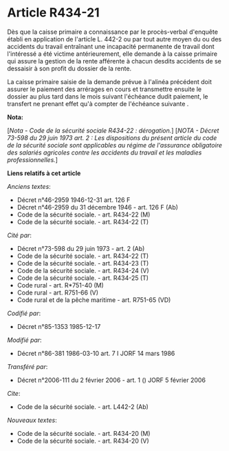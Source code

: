 # Article R434-21

Dès que la caisse primaire a connaissance par le procès-verbal d'enquête établi en application de l'article L. 442-2 ou par
tout autre moyen du ou des accidents du travail entraînant une incapacité permanente de travail dont l'intéressé a été
victime antérieurement, elle demande à la caisse primaire qui assure la gestion de la rente afférente à chacun desdits
accidents de se dessaisir à son profit du dossier de la rente. 

La caisse primaire saisie de la demande prévue à l'alinéa précédent doit assurer le paiement des arrérages en cours et
transmettre ensuite le dossier au plus tard dans le mois suivant l'échéance dudit paiement, le transfert ne prenant effet
qu'à compter de l'échéance suivante       .

**Nota:**

[*Nota - Code de la sécurité sociale R434-22 : dérogation.*]    [*NOTA - Décret 73-598 du 29 juin 1973 art. 2 : Les
dispositions du présent article du code de la sécurité sociale sont applicables au régime de l'assurance obligatoire des
salariés agricoles contre les accidents du travail et les maladies professionnelles.*]

**Liens relatifs à cet article**

_Anciens textes_:

  - Décret n°46-2959 1946-12-31 art. 126 F
  - Décret n°46-2959 du 31 décembre 1946 - art. 126 F (Ab)
  - Code de la sécurité sociale. - art. R434-22 (M)
  - Code de la sécurité sociale. - art. R434-22 (T)

_Cité par_:

  - Décret n°73-598 du 29 juin 1973 - art. 2 (Ab)
  - Code de la sécurité sociale. - art. R434-22 (T)
  - Code de la sécurité sociale. - art. R434-23 (T)
  - Code de la sécurité sociale. - art. R434-24 (V)
  - Code de la sécurité sociale. - art. R434-25 (T)
  - Code rural - art. R*751-40 (M)
  - Code rural - art. R751-66 (V)
  - Code rural et de la pêche maritime - art. R751-65 (VD)

_Codifié par_:

  - Décret n°85-1353 1985-12-17

_Modifié par_:

  - Décret n°86-381 1986-03-10 art. 7 I JORF 14 mars 1986

_Transféré par_:

  - Décret n°2006-111 du 2 février 2006 - art. 1 () JORF 5 février 2006

_Cite_:

  - Code de la sécurité sociale. - art. L442-2 (Ab)

_Nouveaux textes_:

  - Code de la sécurité sociale. - art. R434-20 (M)
  - Code de la sécurité sociale. - art. R434-20 (V)
